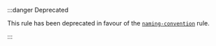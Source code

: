 :::danger Deprecated

This rule has been deprecated in favour of the [`naming-convention`](naming-convention.mdx) rule.

:::

<!-- This doc file has been left on purpose because `camelcase` is a core ESLint
rule. This exists to help direct people to the replacement rule.

Note that there is no actual way to get to this page in the normal navigation,
so end-users will only be able to get to this page from the search bar. -->
